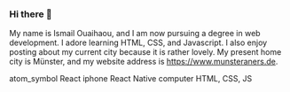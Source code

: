 ### Hi there 👋
My name is Ismail Ouaihaou, and I am now pursuing a degree in web development. I adore learning HTML, CSS, and Javascript.
I also enjoy posting about my current city because it is rather lovely. My present home city is Münster, and my website address is https://www.munsteraners.de. 

atom_symbol React
iphone React Native
computer HTML, CSS, JS
